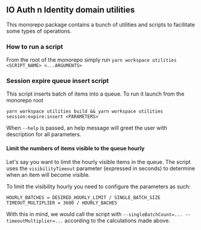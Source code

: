 ## IO Auth n Identity domain utilities

This monorepo package contains a bunch of utilities and scripts to facilitate
some types of operations.

### How to run a script

From the root of the monorepo simply run
`yarn workspace utilities <SCRIPT_NAME> <...ARGUMENTS>`

### Session expire queue insert script

This script inserts batch of items into a queue.
To run it launch from the monorepo root

`yarn workspace utilities build && yarn workspace utilities session:expire:insert <PARAMETERS>`

When `--help` is passed, an help message will greet the user with description for all parameters.

#### Limit the numbers of items visible to the queue hourly

Let's say you want to limit the hourly visible items in the queue.
The script uses the `visibilityTimeout` parameter (expressed in seconds) to determine
when an item will become visible.

To limit the visibility hourly you need to configure the parameters as such:

```
HOURLY_BATCHES = DESIRED_HOURLY_LIMIT / SINGLE_BATCH_SIZE
TIMEOUT_MULTIPLIER = 3600 / HOURLY_BACHES
```

With this in mind, we would call the script with `--singleBatchCount=... --timeoutMultiplier=...` according to the calculations made above.
